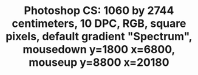 ---
inv_num: 2014-152
add_credit:
url: 2014-152-photoshop-cs
title: 'Photoshop CS: 1060 by 2744 centimeters, 10 DPC, RGB, square pixels, default
  gradient "Spectrum", mousedown y=1800 x=6800, mouseup y=8800 x=20180'
year: '2015'
display_year: '2015'
medium: Cromojet print on carpet
dims: 1060 x2744 cm
pitch:
ps:
live_url:
youtube:
related_code:
subheading:
download:
commission:
layout: things-i-made
---